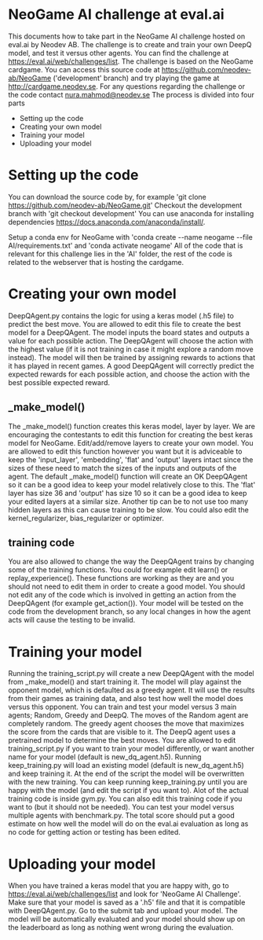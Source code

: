 # NeoGame AI challenge at eval.ai

This documents how to take part in the NeoGame AI challenge hosted on eval.ai
by Neodev AB.
The challenge is to create and train your own DeepQ model, and test it versus
other agents. You can find the challenge at https://eval.ai/web/challenges/list.
The challenge is based on the NeoGame cardgame. You can access this source code
at https://github.com/neodev-ab/NeoGame ('development' branch)
and try playing the game at http://cardgame.neodev.se.
For any questions regarding the challenge or the code contact nura.mahmod@neodev.se
The process is divided into four parts

- Setting up the code
- Creating your own model
- Training your model
- Uploading your model

# Setting up the code
You can download the source code by, for example 'git clone https://github.com/neodev-ab/NeoGame.git'
Checkout the development branch with 'git checkout development'
You can use anaconda for installing dependencies https://docs.anaconda.com/anaconda/install/.

Setup a conda env for NeoGame with 'conda create --name neogame --file AI/requirements.txt'
and 'conda activate neogame'
All of the code that is relevant for this challenge lies in the 'AI' folder, the rest of the code
is related to the webserver that is hosting the cardgame.

# Creating your own model
DeepQAgent.py contains the logic for using a keras model (.h5 file) to predict the best move.
You are allowed to edit this file to create the best model for a DeepQAgent.
The model inputs the board states and outputs a value for each possible action.
The DeepQAgent will choose the action with the highest value (if it is not training in case it
might explore a random move instead).
The model will then be trained by assigning rewards to actions that it has played in recent games.
A good DeepQAgent will correctly predict the expected rewards for each possible action,
and choose the action with the best possible expected reward.

## _make_model()
The _make_model() function creates this keras model, layer by layer. We are encouraging the
contestants to edit this function for creating the best keras model for NeoGame.
Edit/add/remove layers to create your own model. You are allowed to edit this function however
you want but it is adviceable to keep the 'input_layer', 'embedding', 'flat' and 'output'
layers intact since the sizes of these need to match the sizes of the inputs and outputs
of the agent. 
The default _make_model() function will create an OK DeepQAgent so it can
be a good idea to keep your model relatively close to this. The 'flat' layer has size 36
and 'output' has size 10 so it can be a good idea to keep your edited layers at a similar size.
Another tip can be to not use too many hidden layers as this can cause training to be slow.
You could also edit the kernel_regularizer, bias_regularizer or optimizer.

## training code
You are also allowed to change the way the DeepQAgent trains by changing some of the training
functions. You could for example edit learn() or replay_experience().
These functions are working as they are and you should not need to edit them in order to create
a good model. You should not edit any of the code which is involved in getting an action from the
DeepQAgent (for example get_action()). Your model will be tested on the code from
the development branch, so any local changes in how the agent acts will cause the testing to be invalid.

# Training your model
Running the training_script.py will create a new DeepQAgent with the model from _make_model()
and start training it. The model will play against the opponent model, which is defaulted as
a greedy agent. It will use the results from their games as training data, and also test
how well the model does versus this opponent.
You can train and test your model versus 3 main agents; Random, Greedy and DeepQ.
The moves of the Random agent are completely random. The greedy agent chooses the move that
maximizes the score from the cards that are visible to it. The DeepQ agent uses a pretrained
model to determine the best moves.
You are allowed to edit training_script.py if you want to train your model
differently, or want another name for your model (default is new_dq_agent.h5).
Running keep_training.py will load an existing model (default is new_dq_agent.h5) and keep
training it. At the end of the script the model will be overwritten with the new training.
You can keep running keep_training.py until you are happy with the model
(and edit the script if you want to). Alot of the actual training code is inside gym.py.
You can also edit this training code if you want to (but it should not be needed).
You can test your model versus multiple agents with benchmark.py. The total score should
put a good estimate on how well the model will do on the eval.ai evaluation as long as no code
for getting action or testing has been edited.

# Uploading your model

When you have trained a keras model that you are happy with, go to
https://eval.ai/web/challenges/list and look for 'NeoGame AI Challenge'.
Make sure that your model is saved as a '.h5' file and that it is compatible
with DeepQAgent.py.
Go to the submit tab and upload your model. The model will be automatically
evaluated and your model should show up on the leaderboard as long as nothing
went wrong during the evaluation.
